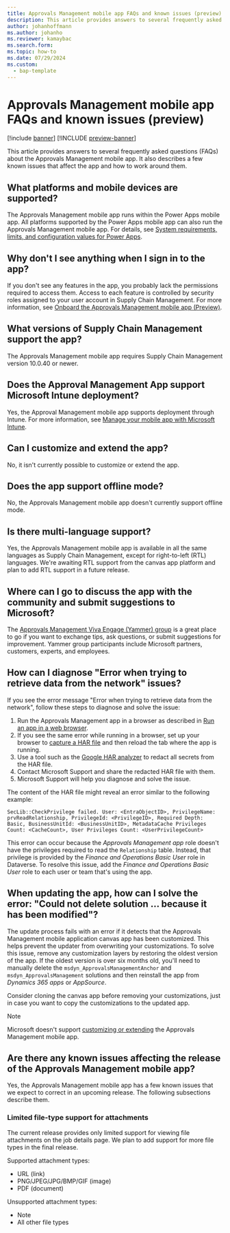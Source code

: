 ```yaml
---
title: Approvals Management mobile app FAQs and known issues (preview)
description: This article provides answers to several frequently asked questions (FAQs) about the Approvals Management mobile app. It also describes a few known issues that affect the app and how to work around them.
author: johanhoffmann
ms.author: johanho
ms.reviewer: kamaybac
ms.search.form:
ms.topic: how-to
ms.date: 07/29/2024
ms.custom: 
  - bap-template
---
```


<!--KFM: This is an exact  copy of the Asset Management app FAQ. Please review and revise as needed. -->

# Approvals Management mobile app FAQs and known issues (preview)

[!include [banner](../../includes/banner.md)]
[!INCLUDE [preview-banner](~/../shared-content/shared/preview-includes/preview-banner.md)]

This article provides answers to several frequently asked questions (FAQs) about the Approvals Management mobile app. It also describes a few known issues that affect the app and how to work around them.

## What platforms and mobile devices are supported?

The Approvals Management mobile app runs within the Power Apps mobile app. All platforms supported by the Power Apps mobile app can also run the Approvals Management mobile app. For details, see [System requirements, limits, and configuration values for Power Apps](/power-apps/limits-and-config).

## Why don't I see anything when I sign in to the app?

If you don't see any features in the app, you probably lack the permissions required to access them. Access to each feature is controlled by security roles assigned to your user account in Supply Chain Management. For more information, see [Onboard the Approvals Management mobile app (Preview)](onboard-approval-app.md).

## What versions of Supply Chain Management support the app?

The Approvals Management mobile app requires Supply Chain Management version 10.0.40 or newer.

## Does the Approval Management App support Microsoft Intune deployment?

Yes, the Approval Management mobile app supports deployment through Intune. For more information, see [Manage your mobile app with Microsoft Intune](/power-apps/mobile/intune).

## <a name="customize"></a>Can I customize and extend the app?

No, it isn't currently possible to customize or extend the app.

## Does the app support offline mode?

No, the Approvals Management mobile app doesn't currently support offline mode.

## Is there multi-language support?

Yes, the Approvals Management mobile app is available in all the same languages as Supply Chain Management, except for right-to-left (RTL) languages. We're awaiting RTL support from the canvas app platform and plan to add RTL support in a future release.

## Where can I go to discuss the app with the community and submit suggestions to Microsoft?

The [Approvals Management Viva Engage (Yammer) group](https://www.yammer.com/dynamicsaxfeedbackprograms/#/threads/inGroup?type=in_group&feedId=186908426240&view=all) is a great place to go if you want to exchange tips, ask questions, or submit suggestions for improvement. Yammer group participants include Microsoft partners, customers, experts, and employees.

## How can I diagnose "Error when trying to retrieve data from the network" issues?

If you see the error message "Error when trying to retrieve data from the network", follow these steps to diagnose and solve the issue:

1. Run the Approvals Management app in a browser as described in [Run an app in a web browser](/power-apps/user/run-app-browser).
1. If you see the same error while running in a browser, set up your browser to [capture a HAR file](/microsoft-edge/devtools-guide-chromium/network/reference#save-all-network-requests-to-a-har-file) and then reload the tab where the app is running.
1. Use a tool such as the [Google HAR analyzer](https://toolbox.googleapps.com/apps/har_analyzer/) to redact all secrets from the HAR file.
1. Contact Microsoft Support and share the redacted HAR file with them.
1. Microsoft Support will help you diagnose and solve the issue.

The content of the HAR file might reveal an error similar to the following example:

```text
SecLib::CheckPrivilege failed. User: <EntraObjectID>, PrivilegeName: prvReadRelationship, PrivilegeId: <PrivilegeID>, Required Depth: Basic, BusinessUnitId: <BusinessUnitID>, MetadataCache Privileges Count: <CacheCount>, User Privileges Count: <UserPrivilegeCount>
```

This error can occur because the *Approvals Management app* role doesn't have the privileges required to read the `Relationship` table. Instead, that privilege is provided by the *Finance and Operations Basic User* role in Dataverse. To resolve this issue, add the *Finance and Operations Basic User* role to each user or team that's using the app.

## When updating the app, how can I solve the error: "Could not delete solution ... because it has been modified"?

The update process fails with an error if it detects that the Approvals Management mobile application canvas app has been customized. This helps prevent the updater from overwriting your customizations. To solve this issue, remove any customization layers by restoring the oldest version of the app. If the oldest version is over six months old, you'll need to manually delete the `msdyn_ApprovalsManagementAnchor` and `msdyn_ApprovalsManagement` solutions and then reinstall the app from *Dynamics 365 apps* or *AppSource*.

Consider cloning the canvas app before removing your customizations, just in case you want to copy the customizations to the updated app.

> [!NOTE]
> Microsoft doesn't support [customizing or extending](#customize) the Approvals Management mobile app.

## Are there any known issues affecting the release of the Approvals Management mobile app?

Yes, the Approvals Management mobile app has a few known issues that we expect to correct in an upcoming release. The following subsections describe them.

### Limited file-type support for attachments

The current release provides only limited support for viewing file attachments on the job details page. We plan to add support for more file types in the final release.

Supported attachment types:

- URL (link)
- PNG/JPEG/JPG/BMP/GIF (image)
- PDF (document)

Unsupported attachment types:

- Note
- All other file types
